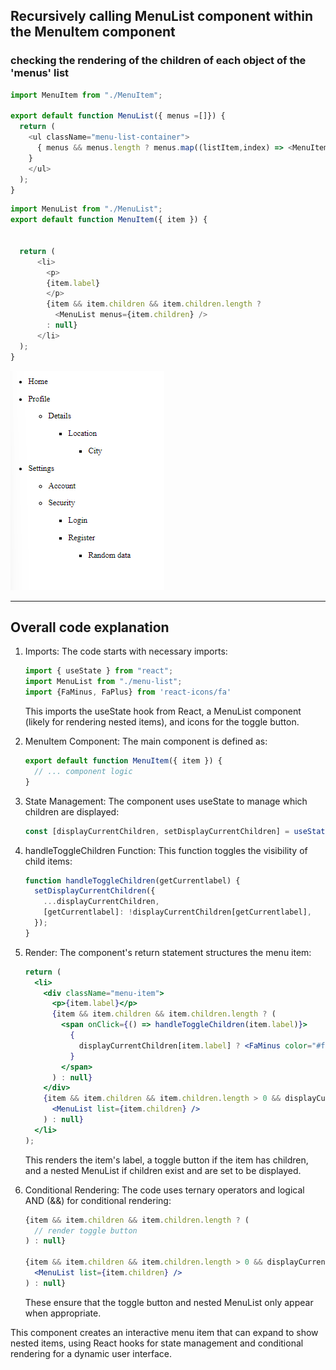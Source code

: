 
## Recursively calling MenuList component within the MenuItem component

### checking the rendering of the children of each object of the 'menus' list


```javascript
import MenuItem from "./MenuItem";

export default function MenuList({ menus =[]}) {
  return (
    <ul className="menu-list-container">
      { menus && menus.length ? menus.map((listItem,index) => <MenuItem key={index} item={listItem} />) : null
    }
    </ul>
  );
}

```

```javascript
import MenuList from "./MenuList";
export default function MenuItem({ item }) {
  

  return (
      <li>
        <p>
        {item.label}
        </p>
        {item && item.children && item.children.length ? 
          <MenuList menus={item.children} />
        : null}
      </li>
  );
}

```
![alt text](image.png)

----
## Overall code explanation

1. Imports:
   The code starts with necessary imports:

   ```jsx
   import { useState } from "react";
   import MenuList from "./menu-list";
   import {FaMinus, FaPlus} from 'react-icons/fa'
   ```

   This imports the useState hook from React, a MenuList component (likely for rendering nested items), and icons for the toggle button.

2. MenuItem Component:
   The main component is defined as:

   ```jsx
   export default function MenuItem({ item }) {
     // ... component logic
   }
   ```

3. State Management:
   The component uses useState to manage which children are displayed:

   ```jsx
   const [displayCurrentChildren, setDisplayCurrentChildren] = useState({});
   ```

4. handleToggleChildren Function:
   This function toggles the visibility of child items:

   ```jsx
   function handleToggleChildren(getCurrentlabel) {
     setDisplayCurrentChildren({
       ...displayCurrentChildren,
       [getCurrentlabel]: !displayCurrentChildren[getCurrentlabel],
     });
   }
   ```

5. Render:
   The component's return statement structures the menu item:

   ```jsx
   return (
     <li>
       <div className="menu-item">
         <p>{item.label}</p>
         {item && item.children && item.children.length ? (
           <span onClick={() => handleToggleChildren(item.label)}>
             {
               displayCurrentChildren[item.label] ? <FaMinus color="#fff" size={25} /> : <FaPlus color="#fff" size={25} />
             }
           </span>
         ) : null}
       </div>
       {item && item.children && item.children.length > 0 && displayCurrentChildren[item.label] ? (
         <MenuList list={item.children} />
       ) : null}
     </li>
   );
   ```

   This renders the item's label, a toggle button if the item has children, and a nested MenuList if children exist and are set to be displayed.

6. Conditional Rendering:
   The code uses ternary operators and logical AND (&&) for conditional rendering:

   ```jsx
   {item && item.children && item.children.length ? (
     // render toggle button
   ) : null}

   {item && item.children && item.children.length > 0 && displayCurrentChildren[item.label] ? (
     <MenuList list={item.children} />
   ) : null}
   ```

   These ensure that the toggle button and nested MenuList only appear when appropriate.

This component creates an interactive menu item that can expand to show nested items, using React hooks for state management and conditional rendering for a dynamic user interface.
